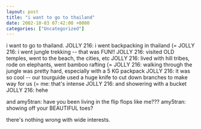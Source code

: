 ```yaml
---
layout: post
title: "i want to go to thailand"
date: 2002-10-03 07:42:00 +0000
categories: ["Uncategorized"]
---
```


i want to go to thailand. 
JOLLY 216: i went backpacking in thailand (=
JOLLY 216: i went jungle trekking -- that was FUN!!
JOLLY 216: visited OLD temples, went to the beach, the cities, etc
JOLLY 216: lived with hill tribes, rode on elephants, went bamboo rafting (=
JOLLY 216: walking through the jungle was pretty hard, especially with a 5 KG packpack
JOLLY 216: it was so cool -- our tourguide used a huge knife to cut down branches to make way for us (=
me: that's intense
JOLLY 216: and showering with a bucket
JOLLY 216: hehe

and
amy5tran: have you been living in the flip flops like me???
amy5tran: showing off your BEAUTIFUL toes?

there's nothing wrong with wide interests.